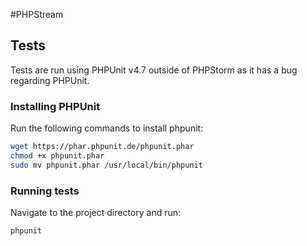 #PHPStream

## Tests
Tests are run using PHPUnit v4.7 outside of PHPStorm as it has a bug regarding PHPUnit.

### Installing PHPUnit
Run the following commands to install phpunit:

```sh
wget https://phar.phpunit.de/phpunit.phar
chmod +x phpunit.phar
sudo mv phpunit.phar /usr/local/bin/phpunit
```

### Running tests
Navigate to the project directory and run:

```sh
phpunit 
```
